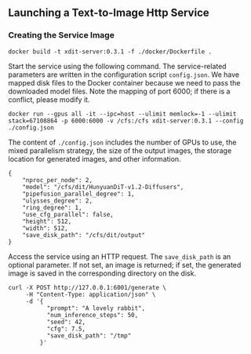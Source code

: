 ## Launching a Text-to-Image Http Service

### Creating the Service Image

```
docker build -t xdit-server:0.3.1 -f ./docker/Dockerfile .
```

Start the service using the following command. The service-related parameters are written in the configuration script `config.json`. We have mapped disk files to the Docker container because we need to pass the downloaded model files. Note the mapping of port 6000; if there is a conflict, please modify it.

```
docker run --gpus all -it --ipc=host --ulimit memlock=-1 --ulimit stack=67108864 -p 6000:6000 -v /cfs:/cfs xdit-server:0.3.1 --config ./config.json
```

The content of `./config.json` includes the number of GPUs to use, the mixed parallelism strategy, the size of the output images, the storage location for generated images, and other information.

```
{
    "nproc_per_node": 2,
    "model": "/cfs/dit/HunyuanDiT-v1.2-Diffusers",
    "pipefusion_parallel_degree": 1,
    "ulysses_degree": 2,
    "ring_degree": 1,
    "use_cfg_parallel": false,
    "height": 512,
    "width": 512,
    "save_disk_path": "/cfs/dit/output"
}
```

Access the service using an HTTP request. The `save_disk_path` is an optional parameter. If not set, an image is returned; if set, the generated image is saved in the corresponding directory on the disk.

```
curl -X POST http://127.0.0.1:6001/generate \
     -H "Content-Type: application/json" \
     -d '{
           "prompt": "A lovely rabbit",
           "num_inference_steps": 50,
           "seed": 42,
           "cfg": 7.5,
           "save_disk_path": "/tmp"
         }'
```
